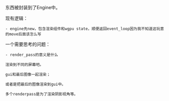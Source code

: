 东西被封装到了Engine中。

现有逻辑：

    - engine先new，包含渲染组件和wgpu state，顺便返回event_loop因为我不知道这玩意的move后面该怎么写

一个需要思考的问题：

    - render_pass的意义是什么

    渲染到不同的屏幕吧。

    gui和最后图像一起渲染；

    或者是把最后的图像渲染到gui中。

    多个renderpass是为了渲染阴影视角等。
